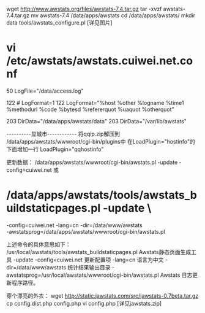 wget http://www.awstats.org/files/awstats-7.4.tar.gz
tar -xvzf awstats-7.4.tar.gz
mv awstats-7.4 /data/apps/awstats
cd /data/apps/awstats/
mkdir data
tools/awstats_configure.pl
[详见图片]


# vi /etc/awstats/awstats.cuiwei.net.conf
50 LogFile="/data/access.log"

122 # LogFormat=1
122 LogFormat="%host %other %logname %time1 %methodurl %code %bytesd %refererquot %uaquot %otherquot"

203 DirData="/data/apps/awstats/data"
203 DirData="/var/lib/awstats"

----------显城市------------
将qqip.zip解压到
/data/apps/awstats/wwwroot/cgi-bin/plugins中
在LoadPlugin="hostinfo"的下面增加一行
LoadPlugin="qqhostinfo"


更新数据：
/data/apps/awstats/wwwroot/cgi-bin/awstats.pl -update -config=cuiwei.net 或
# /data/apps/awstats/tools/awstats_buildstaticpages.pl -update  \ 
-config=cuiwei.net -lang=cn -dir=/data/www/awstats  \
-awstatsprog=/data/apps/awstats/wwwroot/cgi-bin/awstats.pl
 
上述命令的具体意思如下：
/usr/local/awstats/tools/awstats_buildstaticpages.pl Awstats静态页面生成工具
-update -config=cuiwei.net 更新配置项
-lang=cn 语言为中文
-dir=/data/www/awstats 统计结果输出目录
-awstatsprog=/usr/local/awstats/wwwroot/cgi-bin/awstats.pl Awstats 日志更新程序路径。


穿个漂亮的外衣：
wget http://static.jawstats.com/src/jawstats-0.7beta.tar.gz
cp config.dist.php config.php
vi config.php
[详见jawstats.zip]